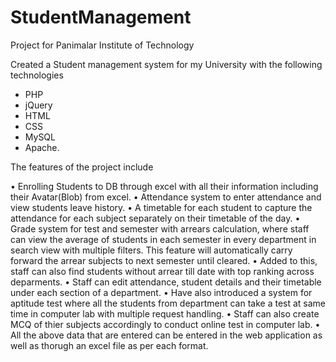 # StudentManagement
Project for Panimalar Institute of Technology


Created a Student management system for my University with the following technologies
- PHP
- jQuery 
- HTML
- CSS
- MySQL
- Apache. 

The features of the project include 

• Enrolling Students to DB through excel with all their information including their Avatar(Blob) from excel.
• Attendance system to enter attendance and view students leave history.
• A timetable for each student to capture the attendance for each subject separately on their timetable of the day.
• Grade system for test and semester with arrears calculation, where staff can view the average of students in each semester in every department in search view with multiple filters. This feature will automatically carry forward the arrear subjects to next semester until cleared.
• Added to this, staff can also find students without arrear till date with top ranking across deparments.
• Staff can edit attendance, student details and their timetable under each section of a department.
• Have also introduced a system for aptitude test where all the students from department can take a test at same time in computer lab with multiple request handling.
• Staff can also create MCQ of thier subjects accordingly to conduct online test in computer lab.
• All the above data that are entered can be entered in the web application as well as thorugh an excel file as per each format.

